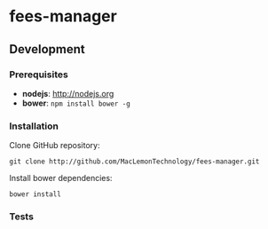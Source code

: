 fees-manager
============

## Development

### Prerequisites

- **nodejs**: http://nodejs.org
- **bower**: ```npm install bower -g```

### Installation

Clone GitHub repository:

```
git clone http://github.com/MacLemonTechnology/fees-manager.git
```

Install bower dependencies:

```
bower install
```

### Tests
